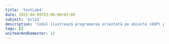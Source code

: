 ```yaml
---
title: 'testLab4'
date: 2025-04-09T03:00:00+03:00
subject: 'pclp2'
description: 'Codul ilustrează programarea orientată pe obiecte (OOP) prin clasa `Romb`, calculând perimetrul și aria unui romb folosind formule matematice bazate pe diagonale, demonstrând încapsularea și metode.'
tags: []
uniYearAndSemester: 12
---
```


